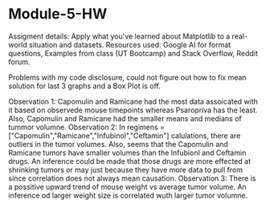# Module-5-HW

Assigment details: Apply what you've learned about Matplotlib to a real-world situation and datasets.
Resources used: Google AI for format questions, Examples from class (UT Bootcamp) and Stack Overflow, Reddit forum.

Problems with my code disclosure, could not figure out how to fix mean solution for last 3 graphs and a Box Plot is off.

Observation 1: Capomulin and Ramicane had the most data assoicated with it based on observede mouse timepoints whereas Psaropriva has the least. Also, Capomulin and Ramicane had the smaller means and medians of tummor volumne.
Observation 2: In regimens = ["Capomulin","Ramicane","Infubinol","Ceftamin"] calulations, there are outliers in the tumor volumes. Also, seems that the Capomulin and Ramicane tumors have smaller volumes than the Infubionl and Ceftamin drugs. An  inference could be made that those drugs are more effected at shrinking tumors or may just because they have more data to pull from since correlation does not always mean causation.
Observation 3: There is a possitive upward trend of mouse weight vs average tumor volume. An inference od larger weight size is correlated wuth larger tumor volumne. 
